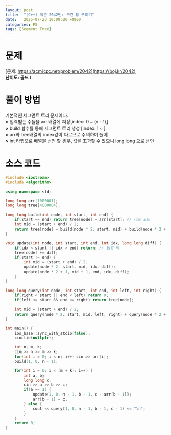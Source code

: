 ```yaml
---
layout: post
title:  "[C++] 백준 2042번: 구간 합 구하기"
date:   2025-07-23 10:00:00 +0900
categories: PS
tags: [Segment Tree]
---
```


# 문제

[문제: https://acmicpc.net/problem/2042](https://boj.kr/2042)   
**난이도: 골드 I**


# 풀이 방법  
   
기본적인 세그먼트 트리 문제이다.   
**>** 입력받는 수들을 arr 배열에 저장[index: 0 ~ (n - 1)]   
**>** build 함수를 통해 세그먼트 트리 생성 [index: 1 ~ ]   
**>** arr와 tree배열의 index값이 다르므로 주의하며 풀이   
**>** int 타입으로 배열을 선언 할 경우, 값을 초과할 수 있으니 long long 으로 선언   

# 소스 코드

```cpp
#include <iostream>
#include <algorithm>

using namespace std;

long long arr[1000001];
long long tree[4000004];

long long build(int node, int start, int end) {
    if(start == end) return tree[node] = arr[start]; // 리프 노드
    int mid = (start + end) / 2;
    return tree[node] = build(node * 2, start, mid) + build(node * 2 + 1, mid + 1, end);
}

void update(int node, int start, int end, int idx, long long diff) {
    if(idx < start || idx > end) return; // 범위 밖
    tree[node] += diff;
    if(start != end) {
        int mid = (start + end) / 2;
        update(node * 2, start, mid, idx, diff);
        update(node * 2 + 1, mid + 1, end, idx, diff);
    }
}

long long query(int node, int start, int end, int left, int right) {
    if(right < start || end < left) return 0;
    if(left <= start && end <= right) return tree[node];
    
    int mid = (start + end) / 2;
    return query(node * 2, start, mid, left, right) + query(node * 2 + 1, mid + 1, end, left, right);
}

int main() {
    ios_base::sync_with_stdio(false);
    cin.tie(nullptr);

    int n, m, k;
    cin >> n >> m >> k;
    for(int i = 0; i < n; i++) cin >> arr[i];
    build(1, 0, n - 1);

    for(int i = 0; i < (m + k); i++) {
        int a, b;
        long long c;
        cin >> a >> b >> c;
        if(a == 1) {
            update(1, 0, n - 1, b - 1, c - arr[b - 1]);
            arr[b - 1] = c;
        } else {
            cout << query(1, 0, n - 1, b - 1, c - 1) << "\n";
        }
    }
    return 0;
}
```